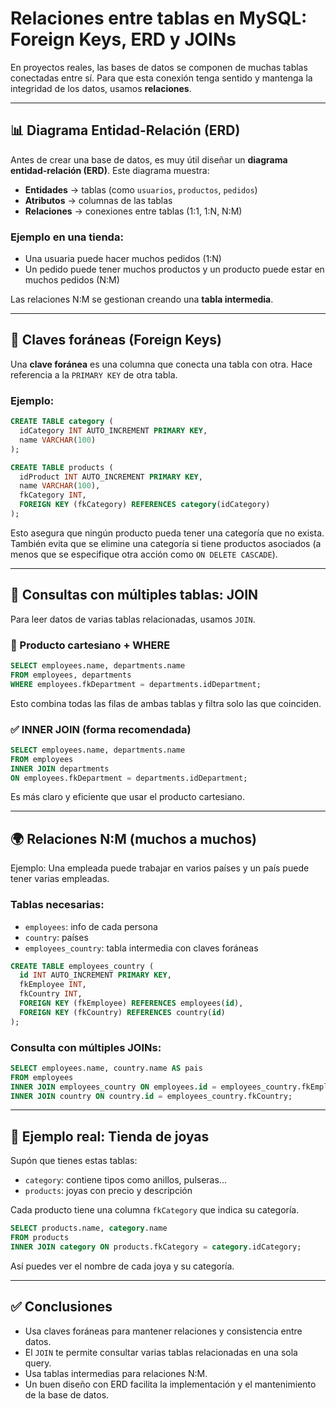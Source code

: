 # Relaciones entre tablas en MySQL: Foreign Keys, ERD y JOINs

En proyectos reales, las bases de datos se componen de muchas tablas conectadas entre sí. Para que esta conexión tenga sentido y mantenga la integridad de los datos, usamos **relaciones**.

---

## 📊 Diagrama Entidad-Relación (ERD)

Antes de crear una base de datos, es muy útil diseñar un **diagrama entidad-relación (ERD)**. Este diagrama muestra:

- **Entidades** → tablas (como `usuarios`, `productos`, `pedidos`)
- **Atributos** → columnas de las tablas
- **Relaciones** → conexiones entre tablas (1:1, 1:N, N:M)

### Ejemplo en una tienda:
- Una usuaria puede hacer muchos pedidos (1:N)
- Un pedido puede tener muchos productos y un producto puede estar en muchos pedidos (N:M)

Las relaciones N:M se gestionan creando una **tabla intermedia**.

---

## 🔐 Claves foráneas (Foreign Keys)

Una **clave foránea** es una columna que conecta una tabla con otra. Hace referencia a la `PRIMARY KEY` de otra tabla.

### Ejemplo:

```sql
CREATE TABLE category (
  idCategory INT AUTO_INCREMENT PRIMARY KEY,
  name VARCHAR(100)
);

CREATE TABLE products (
  idProduct INT AUTO_INCREMENT PRIMARY KEY,
  name VARCHAR(100),
  fkCategory INT,
  FOREIGN KEY (fkCategory) REFERENCES category(idCategory)
);
```

Esto asegura que ningún producto pueda tener una categoría que no exista.  
También evita que se elimine una categoría si tiene productos asociados (a menos que se especifique otra acción como `ON DELETE CASCADE`).

---

## 🔗 Consultas con múltiples tablas: JOIN

Para leer datos de varias tablas relacionadas, usamos `JOIN`.

### 🔄 Producto cartesiano + WHERE

```sql
SELECT employees.name, departments.name
FROM employees, departments
WHERE employees.fkDepartment = departments.idDepartment;
```

Esto combina todas las filas de ambas tablas y filtra solo las que coinciden.

### ✅ INNER JOIN (forma recomendada)

```sql
SELECT employees.name, departments.name
FROM employees
INNER JOIN departments
ON employees.fkDepartment = departments.idDepartment;
```

Es más claro y eficiente que usar el producto cartesiano.

---

## 🌍 Relaciones N:M (muchos a muchos)

Ejemplo: Una empleada puede trabajar en varios países y un país puede tener varias empleadas.

### Tablas necesarias:

- `employees`: info de cada persona
- `country`: países
- `employees_country`: tabla intermedia con claves foráneas

```sql
CREATE TABLE employees_country (
  id INT AUTO_INCREMENT PRIMARY KEY,
  fkEmployee INT,
  fkCountry INT,
  FOREIGN KEY (fkEmployee) REFERENCES employees(id),
  FOREIGN KEY (fkCountry) REFERENCES country(id)
);
```

### Consulta con múltiples JOINs:

```sql
SELECT employees.name, country.name AS pais
FROM employees
INNER JOIN employees_country ON employees.id = employees_country.fkEmployee
INNER JOIN country ON country.id = employees_country.fkCountry;
```

---

## 🧾 Ejemplo real: Tienda de joyas

Supón que tienes estas tablas:

- `category`: contiene tipos como anillos, pulseras...
- `products`: joyas con precio y descripción

Cada producto tiene una columna `fkCategory` que indica su categoría.

```sql
SELECT products.name, category.name
FROM products
INNER JOIN category ON products.fkCategory = category.idCategory;
```

Así puedes ver el nombre de cada joya y su categoría.

---

## ✅ Conclusiones

- Usa claves foráneas para mantener relaciones y consistencia entre datos.
- El `JOIN` te permite consultar varias tablas relacionadas en una sola query.
- Usa tablas intermedias para relaciones N:M.
- Un buen diseño con ERD facilita la implementación y el mantenimiento de la base de datos.

